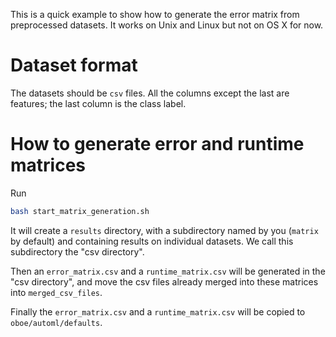 This is a quick example to show how to generate the error matrix from preprocessed datasets. It works on Unix and Linux but not on OS X for now.

# Dataset format

The datasets should be `csv` files. All the columns except the last are features; the last column is the class label.

# How to generate error and runtime matrices 
Run
```bash
bash start_matrix_generation.sh
```
It will create a `results` directory, with a subdirectory named by you (`matrix` by default) and containing results on individual datasets. We call this subdirectory the "csv directory".

Then an `error_matrix.csv` and a `runtime_matrix.csv` will be generated in the "csv directory", and move the csv files already merged into these matrices into `merged_csv_files`.

Finally the `error_matrix.csv` and a `runtime_matrix.csv` will be copied to `oboe/automl/defaults`.